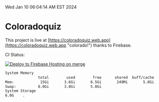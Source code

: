 Wed Jan 10 06:04:14 AM EST 2024

# Coloradoquiz


This project is live at [https://coloradoquiz.web.app](https://coloradoquiz.web.app "colorado!") thanks to Firebase.

CI Status: 

[![Deploy to Firebase Hosting on merge](https://github.com/teamkushal/coloradoquiz/actions/workflows/firebase-hosting-merge.yml/badge.svg)](https://github.com/teamkushal/coloradoquiz/actions/workflows/firebase-hosting-merge.yml)

```bash
System Memory
               total        used        free      shared  buff/cache   available
Mem:            15Gi       3.6Gi       6.5Gi       249Mi       5.8Gi        11Gi
Swap:          8.0Gi       3.0Gi       5.0Gi
System Storage
6.0G	.
```
```bash
